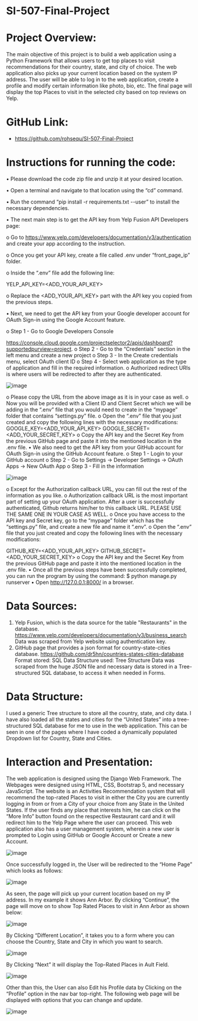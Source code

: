 # SI-507-Final-Project
# Project Overview:
The main objective of this project is to build a web application using a Python Framework that allows users to get top places to visit recommendations for their country, state, and city of choice. The web application also picks up your current location based on the system IP address. The user will be able to log in to the web application, create a profile and modify certain information like photo, bio, etc. The final page will display the top Places to visit in the selected city based on top reviews on Yelp. 

# GitHub Link:
- https://github.com/rohsequ/SI-507-Final-Project 
# Instructions for running the code:
•	Please download the code zip file and unzip it at your desired location.

•	Open a terminal and navigate to that location using the “cd” command.

•	Run the command “pip install -r requirements.txt --user” to install the necessary dependencies.

•	The next main step is to get the API key from Yelp Fusion API Developers page:

o	Go to https://www.yelp.com/developers/documentation/v3/authentication and create your app according to the instruction.

o	Once you get your API key, create a file called .env under “front_page_ip” folder.

o	Inside the “.env” file add the following line: 

YELP_API_KEY=<ADD_YOUR_API_KEY>

o	Replace the <ADD_YOUR_API_KEY> part with the API key you copied from the previous steps.

•	Next, we need to get the API key from your Google developer account for OAuth Sign-in using the Google Account feature.

o	Step 1 - Go to Google Developers Console

https://console.cloud.google.com/projectselector2/apis/dashboard?supportedpurview=project. 
o	Step 2 - Go to the “Credentials” section in the left menu and create a new project
o	Step 3 - In the Create credentials menu, select OAuth client ID
o	Step 4 - Select web application as the type of application and fill in the required information.
o	Authorized redirect URIs is where users will be redirected to after they are authenticated.

 ![image](https://user-images.githubusercontent.com/81701847/206368260-7860381f-fbd3-4ee4-98e7-1e4933579708.png)

o	Please copy the URL from the above image as it is in your case as well.
o	Now you will be provided with a Client ID and Client Secret which we will be adding  in the “.env” file that you would need to create in the “mypage” folder that contains “settings.py” file.
o	Open the “.env” file that you just created and copy the following lines with the necessary modifications:
GOOGLE_KEY=<ADD_YOUR_API_KEY>
GOOGLE_SECRET=<ADD_YOUR_SECRET_KEY>
o	Copy the API key and the Secret Key from the previous GitHub page and paste it into the mentioned location in the .env file.
•	We also need to get the API key from your GitHub account for OAuth Sign-in using the GitHub Account feature.
o	Step 1 - Login to your GitHub account
o	Step 2 - Go to Settings -> Developer Settings -> OAuth Apps -> New OAuth App
o	Step 3 - Fill in the information 

![image](https://user-images.githubusercontent.com/81701847/206368344-0cf889dd-76d1-4cd5-8260-1e68bff5d647.png)

o	Except for the Authorization callback URL, you can fill out the rest of the information as you like.
o	Authorization callback URL is the most important part of setting up your OAuth application. After a user is successfully authenticated, Github returns him/her to this callback URL. PLEASE USE THE SAME ONE IN YOUR CASE AS WELL.
o	Once you have access to the API key and Secret key, go to the “mypage” folder which has the “settings.py” file, and create a new file and name it “.env”.
o	Open the “.env” file that you just created and copy the following lines with the necessary modifications:

GITHUB_KEY=<ADD_YOUR_API_KEY>
GITHUB_SECRET=<ADD_YOUR_SECRET_KEY>
o	Copy the API key and the Secret Key from the previous GitHub page and paste it into the mentioned location in the .env file.
•	Once all the previous steps have been successfully completed, you can run the program by using the command:
$ python manage.py runserver
•	Open http://127.0.0.1:8000/ in a browser.
# Data Sources:
1.	Yelp Fusion, which is the data source for the table "Restaurants" in the database.
https://www.yelp.com/developers/documentation/v3/business_search 
Data was scraped from Yelp website using authentication key.
2.	GitHub page that provides a json format for country-state-cities database.
https://github.com/dr5hn/countries-states-cities-database
Format stored: SQL
Data Structure used: Tree Structure
Data was scraped from the huge JSON file and necessary data is stored in a Tree-structured SQL database, to access it when needed in Forms.
# Data Structure:
I used a generic Tree structure to store all the country, state, and city data. I have also loaded all the states and cities for the “United States” into a tree-structured SQL database for me to use in the web application. This can be seen in one of the pages where I have coded a dynamically populated Dropdown list for Country, State and Cities. 

# Interaction and Presentation:
The web application is designed using the Django Web Framework. The Webpages were designed using HTML, CSS, Bootstrap 5, and necessary JavaScript. The website is an Activities Recommendation system that will recommend the top-rated Places to visit in either the City you are currently logging in from or from a City of your choice from any State in the United States. If the user finds any place that interests him, he can click on the “More Info” button found on the respective Restaurant card and it will redirect him to the Yelp Page where the user can proceed. 
This web application also has a user management system, wherein a new user is prompted to Login using GitHub or Google Account or Create a new Account. 

![image](https://user-images.githubusercontent.com/81701847/206368385-ba68e036-e1d9-4eff-97ee-7a9e18359fbc.png) 

Once successfully logged in, the User will be redirected to the “Home Page” which looks as follows:
 
![image](https://user-images.githubusercontent.com/81701847/206368418-f89f046b-42a1-488a-88ab-203b6ba0c492.png)

As seen, the page will pick up your current location based on my IP address. In my example it shows Ann Arbor.
By clicking “Continue”, the page will move on to show Top Rated Places to visit in Ann Arbor as shown below:

![image](https://user-images.githubusercontent.com/81701847/206368447-b06c3147-ac44-4003-ab44-0253e88a1d9a.png)

By Clicking “Different Location”, it takes you to a form where you can choose the Country, State and City in which you want to search.

![image](https://user-images.githubusercontent.com/81701847/206368478-983e66e7-496a-4f49-bd43-404266e0ae5e.png)

By Clicking “Next” it will display the Top-Rated Places in Ault Field.

![image](https://user-images.githubusercontent.com/81701847/206368491-9f01c341-ffc6-4f35-a632-7616ede408fe.png)

Other than this, the User can also Edit his Profile data by Clicking on the “Profile” option in the nav bar top-right. The following web page will be displayed with options that you can change and update.
 
![image](https://user-images.githubusercontent.com/81701847/206368503-fc3d6a2e-3b2f-433a-9733-d23916ddadd7.png)

